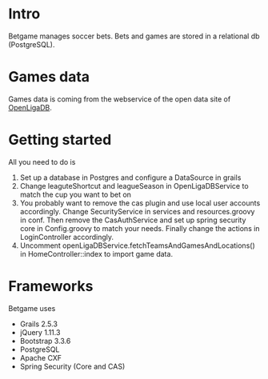 Intro
=====

Betgame manages soccer bets. Bets and games are stored in a relational db (PostgreSQL). 

Games data
==========

Games data is coming from the webservice of the open data site of [OpenLigaDB](http://www.openligadb.de/).

Getting started
===============

All you need to do is 
1. Set up a database in Postgres and configure a DataSource in grails
2. Change leaguteShortcut and leagueSeason in OpenLigaDBService to match the cup you want to bet on
3. You probably want to remove the cas plugin and use local user accounts accordingly. Change SecurityService in services and resources.groovy in conf. Then remove the CasAuthService and set up spring security core in Config.groovy to match your needs. Finally change the actions in LoginController accordingly.
4. Uncomment openLigaDBService.fetchTeamsAndGamesAndLocations() in HomeController::index to import game data.

Frameworks
==========

Betgame uses
* Grails 2.5.3
* jQuery 1.11.3
* Bootstrap 3.3.6
* PostgreSQL
* Apache CXF
* Spring Security (Core and CAS)
